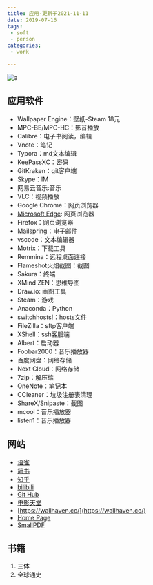 ```yaml
---
title: 应用-更新于2021-11-11
date: 2019-07-16
tags:
 - soft
 - person
categories:
 - work

---
```

![a](https://gitee.com/snowyan/image/raw/master/2021/202111111345624.png)

<!-- more -->

## 应用软件

* Wallpaper Engine：壁纸-Steam 18元
* MPC-BE/MPC-HC：影音播放
* Calibre：电子书阅读，编辑
* Vnote：笔记
* Typora：md文本编辑
* KeePassXC：密码
* GitKraken：git客户端
* Skype：IM
* 网易云音乐:音乐
* VLC：视频播放
* Google Chrome：网页浏览器
* [Microsoft Edge](https://www.microsoft.com/en-us/edge?r=1): 网页浏览器
* Firefox：网页浏览器
* Mailspring：电子邮件
* vscode：文本编辑器
* Motrix：下载工具
* Remmina：远程桌面连接
* Flameshot火焰截图：截图
* Sakura：终端
* XMind ZEN：思维导图
* Draw.io: 画图工具
* Steam：游戏
* Anaconda：Python
* switchhosts!：hosts文件
* FileZilla：sftp客户端
* XShell：ssh客服端
* Albert：启动器
* Foobar2000：音乐播放器
* 百度网盘：网络存储
* Next Cloud：网络存储
* 7zip：解压缩
* OneNote：笔记本
* CCleaner：垃圾注册表清理
* ShareX/Snipaste：截图
* mcool：音乐播放器
* listen1：音乐播放器

## 网站

* [语雀](https://www.yuque.com/congco)
* [简书](https://www.jianshu.com/u/1fa980d5267b)
* [知乎](https://www.zhihu.com/people/failinsnow/activities)
* [bilibili](https://space.bilibili.com/13266694)
* [Git Hub](https://github.com/qbmzc)
* [电影天堂](https://www.dygod.net/)
* [https://wallhaven.cc/](https://wallhaven.cc/)
* [Home Page](https://qbmzc.github.io/)
* [SmallPDF](https://smallpdf.com/cn/)

## 书籍

1. 三体
2. 全球通史
